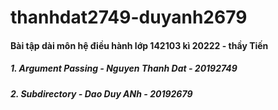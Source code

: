 # thanhdat2749-duyanh2679
<h4>Bài tập dài môn hệ điều hành lớp 142103 kì 20222 -  thầy Tiến</h4>
<h5>1. Argument Passing - Nguyen Thanh Dat - 20192749</h5>
<h5>2. Subdirectory - Dao Duy ANh - 20192679</h5>
